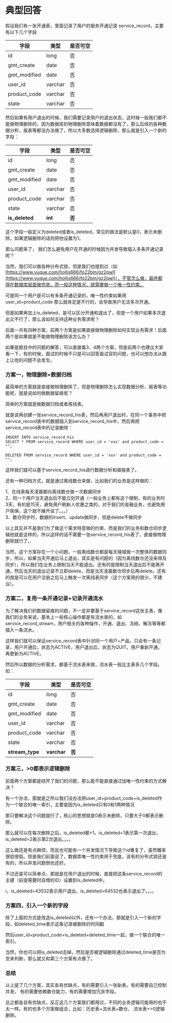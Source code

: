 # 典型回答

假设我们有一张开通表，里面记录了用户的服务开通记录 service_record，主要有以下几个字段

| 字段 | 类型 | 是否可空 |
| --- | --- | --- |
| id | long | 否 |
| gmt_create | date | 否 |
| gmt_modified | date | 否 |
| user_id | varchar | 否 |
| product_code | varchar | 否 |
| state | varchar | 否 |

然后如果有用户退出的时候，我们需要记录用户的退出状态，这时候一般我们都不能做物理删除的，因为数据库的物理删除意味着数据都没有了，那么后续的各种数据分析，报表等都没办法做了，所以大多数选择逻辑删除，那么就是引入一个新的字段：

| 字段 | 类型 | 是否可空 |
| --- | --- | --- |
| id | long | 否 |
| gmt_create | date | 否 |
| gmt_modified | date | 否 |
| user_id | varchar | 否 |
| product_code | varchar | 否 |
| state | varchar | 否 |
| **is_deleted** | **int** | **否** |


这个字段一般定义为deleted或者is_deleted，常见的做法是默认是0，表示未删除，如果逻辑删除的话则把他设置为1。

那么问题来了， 我们怎么避免用户在开通的时候因为并发导致插入多条开通记录呢？

当然，我们可以做各种分布式锁，但是我们也提到过（如[https://www.yuque.com/hollis666/fo22bm/gz2qwl](https://www.yuque.com/hollis666/fo22bm/gz2qwl)），不管怎么做，最终都得在数据库层面做兜底，而一般这种情况，就需要做一个唯一性约束。

可是同一个用户是可以有多条开通记录的，唯一性约束如果用user_id+product_code 那么就肯定是不行的，会导致用户无法多次开通。

但是如果再加上is_deleted，是可以区分开通和退出了，但是一个用户如果多次退出又不行了，那么该如何支持这种业务需求呢？

后面一共有四种方案，前两个方案是如果直接做物理删除如何实现业务需求！后面两个是如果就是不能做物理删除该怎么办？

如果是题目中的问题的解答，可以直接看3、4两个方案，但是前两个也建议大家看一下，有的时候，面试的时候不只是可以回答面试官的问题，也可以想办法从跟上让他的问题不会发生。

### 方案一，物理删除+数据归档

最简单的方案就是直接做物理删除了，但是物理删除怎么实现数据分析、报表等功能呢，就是说如何做数据留痕呢？

简单的方案就是做数据归档或者离线表。

就是说再创建一张service_record_his表，然后再用户退出时，在同一个事务中把service_record表中的数据插入到service_record_his中，然后再把service_record表中的记录删除：

```
INSERT INTO service_record_his
SELECT * FROM service_record WHERE user_id = 'xxx' and product_code = "";

DELETED FROM service_record WHERE user_id = 'xxx' and product_code = ""; 
```

这样我们就可以基于service_record_his进行数据分析和做报表了。

还有一种归档方式，就是通过离线数仓来做，比如我们的业务是这样做的：

1、在线表每天凌晨都向离线数仓做一次数据同步<br />2、同一个用户当天退出后不能立刻开通（一般业务上都有这个限制，有的业务时3天，有的是15天，避免用户刷新人优惠之类的，对于我们的金融业务，也避免用户挑保，这个就不展开说了。。。）<br />3、数仓同步时，数据的insert、update做同步，但是delete不做同步

以上其实并不是我们为了做这个需求特意做的约束，而是我们的业务和数仓同步逻辑他就是这样的，所以这样的话不需要一张service_record_his表了，直接做物理删除就行了。

当然，这个方案存在一个小问题，一般离线数仓都是每天陵城做一次整体的数据同步，所以，如果当天开通后马上退出，其实是有问题的（因为离线数仓还没来得及同步），所以我们在业务上限制当天不能退出。还有的是限制当天退出后不能再开通，然后当天的退出记录不立即delete，而是当天凌晨数仓同步后再delete。还有的就是可以在用户注册之后马上触发一次离线表同步（这个方案用的很少，不建议）。

### 方案二，复用一条开通记录+记录开通流水

为了解决我们的数据留痕的问题，不一定非要基于service_record这张主表，像我们的业务来说，基本上一些核心操作都是有流水表的，如service_record_stream，用户相关的各种操作，开通、退出、冻结、解冻等等都插入一条流水。

这样我们就可以保证service_record表中针对同一个用户+产品，只会有一条记录，用户开通后，状态为ACTIVE，用户退出后，状态为QUIT。用户重新开通，再更新为ACTIVE。

然后所以数据的分析需求，都基于流水表来做，流水表一般比主表多几个字段。如：

| 字段 | 类型 | 是否可空 |
| --- | --- | --- |
| id | long | 否 |
| gmt_create | date | 否 |
| gmt_modified | date | 否 |
| user_id | varchar | 否 |
| product_code | varchar | 否 |
| state | varchar | 否 |
| **stream_type** | **varchar** | **否** |



### 方案三，>0都表示逻辑删除

前面两个方案都是绕开了我们的问题，那么能不能直接通过加唯一性约束的方式解决？

有一个办法，那就是之所以我们没办法把user_id+product_code+is_deleted作为一个联合的唯一索引，主要是因为is_deleted只有0和1两种情况

那只要解决这个问题就行了，核心的思想就是0表示未删除，只要大于0都表示删除。

那么就可以在每次删除之后，is_deleted都+1，is_deleted=1表示第一次退出，is_deleted=2表示第2次退出。。。。

这么做还是有点麻烦，而且也可能有一个并发情况下导致这个id重复了，虽然概率很低很低。但是我们前面说了，数据库唯一性约束用于兜底，该有的分布式锁还是有的，所以并发问题倒也还好。

不过还是可以简单点，那就是在用户退出的时候，直接把这条service_record的主键（前提需要时自增的ID）设置到is_deleted中。

i，is_deleted=43532表示用户退出，is_deleted=64532也表示退出了。。。。


### 方案四，引入一个新的字段

除了上面的方式是改造is_deleted以外，还有一个办法，那就是引入一个新的字段，如deleted_time表示这条记录被删除的时间戳

然后user_id+product_code+is_deleted+deleted_time一起，做一个联合的唯一索引。

当然，你也可以把is_deleted去掉，然后是否被逻辑删除通过deleted_time是否为空来判断，那么就又和第三个方案有点像了。

### 总结

以上提了几个方案，其实各有优缺点，有的需要引入一张新表，有的需要自己控制并发， 有的需要依赖数仓能力，有的需要增加冗余字段。

总之都各自有优缺点，反正这几个方案我们都用过，不同的业务逻辑可能用的也不太一样。有的也多个方案做组合，比如：历史表+流水表+数仓、 流水表+>0逻辑删除。
